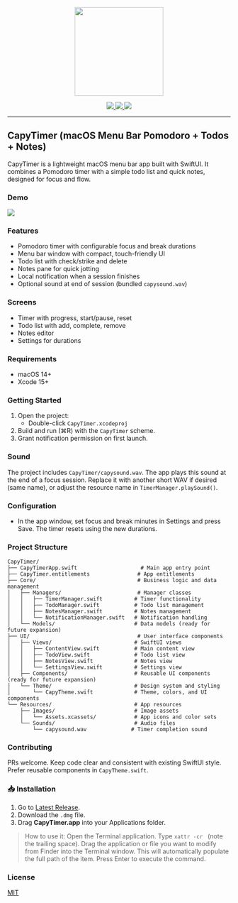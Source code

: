 <p align="center">
  <img src="https://raw.githubusercontent.com/andev0x/description-image-archive/refs/heads/main/capy-timer/capytimerapp.png" width="200" />
</p>

<p align="center">
  <a href="https://github.com/andev0x/CapyTimer/releases/latest">
    <img src="https://img.shields.io/github/v/release/andev0x/CapyTimer?color=blue&label=Download&logo=apple&logoColor=white" />
  </a>
  <a href="https://github.com/andev0x/CapyTimer/stargazers">
    <img src="https://img.shields.io/github/stars/andev0x/CapyTimer?style=social" />
  </a>
  <a href="https://github.com/andev0x/CapyTimer/fork">
    <img src="https://img.shields.io/github/forks/andev0x/CapyTimer?style=social" />
  </a>
</p>

----



## CapyTimer (macOS Menu Bar Pomodoro + Todos + Notes)

CapyTimer is a lightweight macOS menu bar app built with SwiftUI. It combines a Pomodoro timer with a simple todo list and quick notes, designed for focus and flow.

### Demo


<img src="https://github.com/andev0x/description-image-archive/blob/main/capy-timer/capy-timer-icon.gif?raw=true" />


### Features
- Pomodoro timer with configurable focus and break durations
- Menu bar window with compact, touch-friendly UI
- Todo list with check/strike and delete
- Notes pane for quick jotting
- Local notification when a session finishes
- Optional sound at end of session (bundled `capysound.wav`)

### Screens
- Timer with progress, start/pause, reset
- Todo list with add, complete, remove
- Notes editor
- Settings for durations

### Requirements
- macOS 14+
- Xcode 15+

### Getting Started
1. Open the project:
   - Double-click `CapyTimer.xcodeproj`
2. Build and run (⌘R) with the `CapyTimer` scheme.
3. Grant notification permission on first launch.

### Sound
The project includes `CapyTimer/capysound.wav`. The app plays this sound at the end of a focus session. Replace it with another short WAV if desired (same name), or adjust the resource name in `TimerManager.playSound()`.

### Configuration
- In the app window, set focus and break minutes in Settings and press Save. The timer resets using the new durations.

### Project Structure
```
CapyTimer/
├── CapyTimerApp.swift                    # Main app entry point
├── CapyTimer.entitlements               # App entitlements
├── Core/                                # Business logic and data management
│   ├── Managers/                        # Manager classes
│   │   ├── TimerManager.swift          # Timer functionality
│   │   ├── TodoManager.swift           # Todo list management
│   │   ├── NotesManager.swift          # Notes management
│   │   └── NotificationManager.swift   # Notification handling
│   └── Models/                         # Data models (ready for future expansion)
├── UI/                                  # User interface components
│   ├── Views/                          # SwiftUI views
│   │   ├── ContentView.swift           # Main content view
│   │   ├── TodoView.swift              # Todo list view
│   │   ├── NotesView.swift             # Notes view
│   │   └── SettingsView.swift          # Settings view
│   ├── Components/                     # Reusable UI components (ready for future expansion)
│   └── Theme/                          # Design system and styling
│       └── CapyTheme.swift             # Theme, colors, and UI components
└── Resources/                          # App resources
    ├── Images/                         # Image assets
    │   └── Assets.xcassets/            # App icons and color sets
    └── Sounds/                         # Audio files
        └── capysound.wav              # Timer completion sound
```

### Contributing
PRs welcome. Keep code clear and consistent with existing SwiftUI style. Prefer reusable components in `CapyTheme.swift`.

### 📥 Installation
1. Go to [Latest Release](https://github.com/andev0x/CapyTimer/releases/latest).
2. Download the `.dmg` file.
3. Drag **CapyTimer.app** into your Applications folder.

> How to use it:
Open the Terminal application.
    Type `xattr -cr ` (note the trailing space).
    Drag the application or file you want to modify from Finder into the Terminal window. This will automatically populate the full path of the item.
    Press Enter to execute the command.

### License
[MIT](LICENSE)



